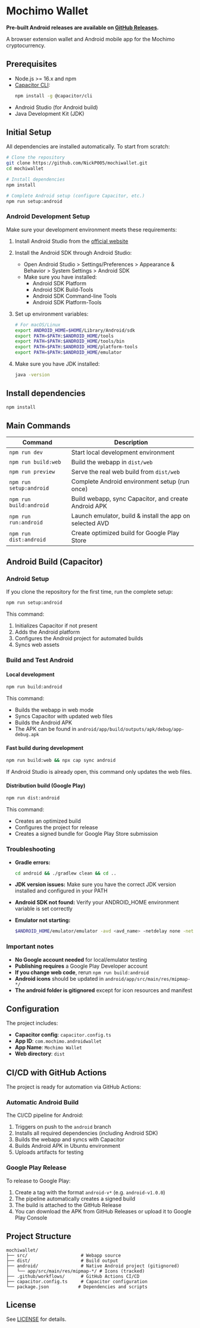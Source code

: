 # Mochimo Wallet
**Pre-built Android releases are available on [GitHub Releases](https://github.com/NickP005/mochiwallet/releases).**

A browser extension wallet and Android mobile app for the Mochimo cryptocurrency.

## Prerequisites

- Node.js >= 16.x and npm
- [Capacitor CLI](https://capacitorjs.com/docs/getting-started):  
  ```sh
  npm install -g @capacitor/cli
  ```
- Android Studio (for Android build)
- Java Development Kit (JDK)

## Initial Setup

All dependencies are installed automatically. To start from scratch:

```sh
# Clone the repository
git clone https://github.com/NickP005/mochiwallet.git
cd mochiwallet

# Install dependencies
npm install

# Complete Android setup (configure Capacitor, etc.)
npm run setup:android
```

### Android Development Setup

Make sure your development environment meets these requirements:

1. Install Android Studio from the [official website](https://developer.android.com/studio)
   
2. Install the Android SDK through Android Studio:
   - Open Android Studio > Settings/Preferences > Appearance & Behavior > System Settings > Android SDK
   - Make sure you have installed:
     - Android SDK Platform
     - Android SDK Build-Tools
     - Android SDK Command-line Tools
     - Android SDK Platform-Tools

3. Set up environment variables:
   ```sh
   # For macOS/Linux
   export ANDROID_HOME=$HOME/Library/Android/sdk
   export PATH=$PATH:$ANDROID_HOME/tools
   export PATH=$PATH:$ANDROID_HOME/tools/bin
   export PATH=$PATH:$ANDROID_HOME/platform-tools
   export PATH=$PATH:$ANDROID_HOME/emulator
   ```
   
4. Make sure you have JDK installed:
   ```sh
   java -version
   ```

## Install dependencies

```sh
npm install
```

## Main Commands

| Command               | Description                                                             |
|-----------------------|-------------------------------------------------------------------------|
| `npm run dev`         | Start local development environment                                     |
| `npm run build:web`   | Build the webapp in `dist/web`                                          |
| `npm run preview`     | Serve the real web build from `dist/web`                                |
| `npm run setup:android` | Complete Android environment setup (run once)                         |
| `npm run build:android` | Build webapp, sync Capacitor, and create Android APK                   |
| `npm run run:android`   | Launch emulator, build & install the app on selected AVD                     |
| `npm run dist:android` | Create optimized build for Google Play Store                           |

## Android Build (Capacitor)

### Android Setup

If you clone the repository for the first time, run the complete setup:

```sh
npm run setup:android
```

This command:
1. Initializes Capacitor if not present
2. Adds the Android platform
3. Configures the Android project for automated builds
4. Syncs web assets

### Build and Test Android

#### Local development

```sh
npm run build:android
```

This command:
- Builds the webapp in web mode
- Syncs Capacitor with updated web files
- Builds the Android APK
- The APK can be found in `android/app/build/outputs/apk/debug/app-debug.apk`

#### Fast build during development

```sh
npm run build:web && npx cap sync android
```

If Android Studio is already open, this command only updates the web files.

#### Distribution build (Google Play)

```sh
npm run dist:android
```

This command:
- Creates an optimized build
- Configures the project for release
- Creates a signed bundle for Google Play Store submission

### Troubleshooting

- **Gradle errors:**
  ```sh
  cd android && ./gradlew clean && cd ..
  ```

- **JDK version issues:**
  Make sure you have the correct JDK version installed and configured in your PATH

- **Android SDK not found:**
  Verify your ANDROID_HOME environment variable is set correctly

- **Emulator not starting:**
  ```sh
  $ANDROID_HOME/emulator/emulator -avd <avd_name> -netdelay none -netspeed full
  ```

### Important notes

- **No Google account needed** for local/emulator testing
- **Publishing requires** a Google Play Developer account
- **If you change web code**, rerun `npm run build:android`
- **Android icons** should be updated in `android/app/src/main/res/mipmap-*/`
- **The android folder is gitignored** except for icon resources and manifest

## Configuration

The project includes:
- **Capacitor config**: `capacitor.config.ts`
- **App ID**: `com.mochimo.androidwallet`
- **App Name**: `Mochimo Wallet`
- **Web directory**: `dist`

## CI/CD with GitHub Actions

The project is ready for automation via GitHub Actions:

### Automatic Android Build

The CI/CD pipeline for Android:
1. Triggers on push to the `android` branch
2. Installs all required dependencies (including Android SDK)
3. Builds the webapp and syncs with Capacitor
4. Builds Android APK in Ubuntu environment
5. Uploads artifacts for testing

### Google Play Release

To release to Google Play:
1. Create a tag with the format `android-v*` (e.g. `android-v1.0.0`)
2. The pipeline automatically creates a signed build
3. The build is attached to the GitHub Release
4. You can download the APK from GitHub Releases or upload it to Google Play Console

## Project Structure

```
mochiwallet/
├── src/                    # Webapp source
├── dist/                   # Build output
├── android/                # Native Android project (gitignored)
│   └── app/src/main/res/mipmap-*/ # Icons (tracked)
├── .github/workflows/      # GitHub Actions CI/CD
├── capacitor.config.ts     # Capacitor configuration
└── package.json           # Dependencies and scripts
```

## License

See [LICENSE](LICENSE.md) for details.